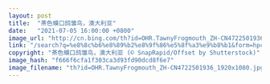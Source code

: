 ```yaml
---
layout: post
title:  "茶色蟆口鸱雏鸟，澳大利亚"
date:   "2021-07-05 16:00:00 +0800"
image_url: "http://cn.bing.com/th?id=OHR.TawnyFrogmouth_ZH-CN4722501936_1920x1080.jpg&rf=LaDigue_1920x1080.jpg&pid=hp"
link: "/search?q=%e8%8c%b6%e8%89%b2%e8%9f%86%e5%8f%a3%e9%b8%b1&form=hpcapt&mkt=zh-cn"
copyright: "茶色蟆口鸱雏鸟，澳大利亚 (© SnapRapid/Offset by Shutterstock)"
image_hash: "f666f6cfa1f303ca3d93fd90dcd8f6e7"
image_filename: "th?id=OHR.TawnyFrogmouth_ZH-CN4722501936_1920x1080.jpg&rf=LaDigue_1920x1080.jpg&pid=hp"
---
```

